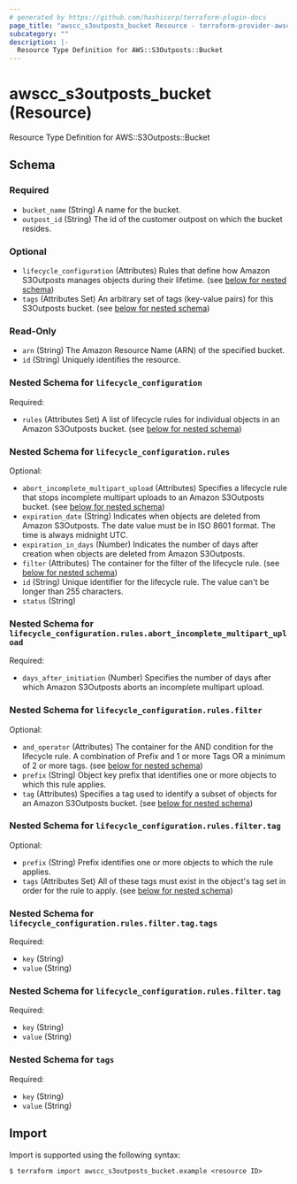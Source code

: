 ```yaml
---
# generated by https://github.com/hashicorp/terraform-plugin-docs
page_title: "awscc_s3outposts_bucket Resource - terraform-provider-awscc"
subcategory: ""
description: |-
  Resource Type Definition for AWS::S3Outposts::Bucket
---
```


# awscc_s3outposts_bucket (Resource)

Resource Type Definition for AWS::S3Outposts::Bucket



<!-- schema generated by tfplugindocs -->
## Schema

### Required

- `bucket_name` (String) A name for the bucket.
- `outpost_id` (String) The id of the customer outpost on which the bucket resides.

### Optional

- `lifecycle_configuration` (Attributes) Rules that define how Amazon S3Outposts manages objects during their lifetime. (see [below for nested schema](#nestedatt--lifecycle_configuration))
- `tags` (Attributes Set) An arbitrary set of tags (key-value pairs) for this S3Outposts bucket. (see [below for nested schema](#nestedatt--tags))

### Read-Only

- `arn` (String) The Amazon Resource Name (ARN) of the specified bucket.
- `id` (String) Uniquely identifies the resource.

<a id="nestedatt--lifecycle_configuration"></a>
### Nested Schema for `lifecycle_configuration`

Required:

- `rules` (Attributes Set) A list of lifecycle rules for individual objects in an Amazon S3Outposts bucket. (see [below for nested schema](#nestedatt--lifecycle_configuration--rules))

<a id="nestedatt--lifecycle_configuration--rules"></a>
### Nested Schema for `lifecycle_configuration.rules`

Optional:

- `abort_incomplete_multipart_upload` (Attributes) Specifies a lifecycle rule that stops incomplete multipart uploads to an Amazon S3Outposts bucket. (see [below for nested schema](#nestedatt--lifecycle_configuration--rules--abort_incomplete_multipart_upload))
- `expiration_date` (String) Indicates when objects are deleted from Amazon S3Outposts. The date value must be in ISO 8601 format. The time is always midnight UTC.
- `expiration_in_days` (Number) Indicates the number of days after creation when objects are deleted from Amazon S3Outposts.
- `filter` (Attributes) The container for the filter of the lifecycle rule. (see [below for nested schema](#nestedatt--lifecycle_configuration--rules--filter))
- `id` (String) Unique identifier for the lifecycle rule. The value can't be longer than 255 characters.
- `status` (String)

<a id="nestedatt--lifecycle_configuration--rules--abort_incomplete_multipart_upload"></a>
### Nested Schema for `lifecycle_configuration.rules.abort_incomplete_multipart_upload`

Required:

- `days_after_initiation` (Number) Specifies the number of days after which Amazon S3Outposts aborts an incomplete multipart upload.


<a id="nestedatt--lifecycle_configuration--rules--filter"></a>
### Nested Schema for `lifecycle_configuration.rules.filter`

Optional:

- `and_operator` (Attributes) The container for the AND condition for the lifecycle rule. A combination of Prefix and 1 or more Tags OR a minimum of 2 or more tags. (see [below for nested schema](#nestedatt--lifecycle_configuration--rules--filter--and_operator))
- `prefix` (String) Object key prefix that identifies one or more objects to which this rule applies.
- `tag` (Attributes) Specifies a tag used to identify a subset of objects for an Amazon S3Outposts bucket. (see [below for nested schema](#nestedatt--lifecycle_configuration--rules--filter--tag))

<a id="nestedatt--lifecycle_configuration--rules--filter--and_operator"></a>
### Nested Schema for `lifecycle_configuration.rules.filter.tag`

Optional:

- `prefix` (String) Prefix identifies one or more objects to which the rule applies.
- `tags` (Attributes Set) All of these tags must exist in the object's tag set in order for the rule to apply. (see [below for nested schema](#nestedatt--lifecycle_configuration--rules--filter--tag--tags))

<a id="nestedatt--lifecycle_configuration--rules--filter--tag--tags"></a>
### Nested Schema for `lifecycle_configuration.rules.filter.tag.tags`

Required:

- `key` (String)
- `value` (String)



<a id="nestedatt--lifecycle_configuration--rules--filter--tag"></a>
### Nested Schema for `lifecycle_configuration.rules.filter.tag`

Required:

- `key` (String)
- `value` (String)





<a id="nestedatt--tags"></a>
### Nested Schema for `tags`

Required:

- `key` (String)
- `value` (String)

## Import

Import is supported using the following syntax:

```shell
$ terraform import awscc_s3outposts_bucket.example <resource ID>
```
